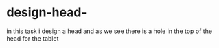 # design-head-
in this task i design a head and as we see there is a hole in the top of the head for the tablet 
